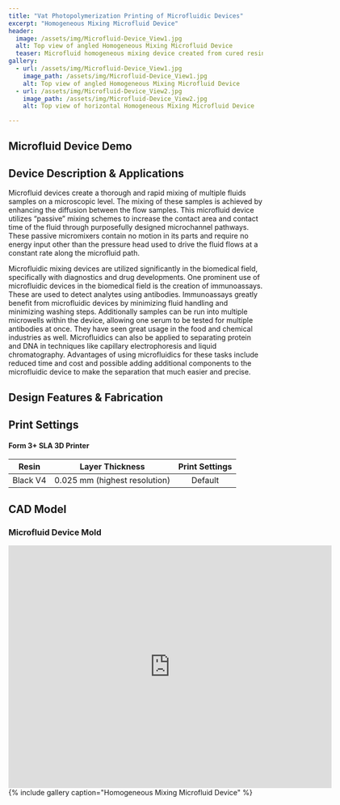 ```yaml
---
title: "Vat Photopolymerization Printing of Microfluidic Devices"
excerpt: "Homogeneous Mixing Microfluid Device"
header:
  image: /assets/img/Microfluid-Device_View1.jpg
  alt: Top view of angled Homogeneous Mixing Microfluid Device
  teaser: Microfluid homogeneous mixing device created from cured resin mold 
gallery:
  - url: /assets/img/Microfluid-Device_View1.jpg
    image_path: /assets/img/Microfluid-Device_View1.jpg
    alt: Top view of angled Homogeneous Mixing Microfluid Device
  - url: /assets/img/Microfluid-Device_View2.jpg
    image_path: /assets/img/Microfluid-Device_View2.jpg
    alt: Top view of horizontal Homogeneous Mixing Microfluid Device

---
```

## Microfluid Device Demo

## Device Description & Applications
Microfluid devices create a thorough and rapid mixing of multiple fluids samples on a microscopic level. The mixing of these samples is achieved by enhancing the diffusion between the flow samples. This microfluid device utilizes “passive” mixing schemes to increase the contact area and contact time of the fluid through purposefully designed microchannel pathways. These passive micromixers contain no motion in its parts and require no energy input other than the pressure head used to drive the fluid flows at a constant rate along the microfluid path.

Microfluidic mixing devices are utilized significantly in the biomedical field, specifically with diagnostics and drug developments. One prominent use of microfluidic devices in the biomedical field is the creation of immunoassays. These are used to detect analytes using antibodies. Immunoassays greatly benefit from microfluidic devices by minimizing fluid handling and minimizing washing steps. Additionally samples can be run into multiple microwells within the device, allowing one serum to be tested for multiple antibodies at once. They have seen great usage in the food and chemical industries as well. Microfluidics can also be applied to separating protein and DNA in techniques like capillary electrophoresis and liquid chromatography. Advantages of using microfluidics for these tasks include reduced time and cost and possible adding additional components to the microfluidic device to make the separation that much easier and precise. 

## Design Features & Fabrication

## Print Settings
#### Form 3+ SLA 3D Printer

| **Resin** | **Layer Thickness** | **Print Settings** |
| :---: | :---: | :---: |
| Black V4 | 0.025 mm (highest resolution) | Default |

## CAD Model
### Microfluid Device Mold
<iframe src="https://vanderbilt643.autodesk360.com/shares/public/SH35dfcQT936092f0e436ef03eacbd3864ff?mode=embed" width="640" height="480" allowfullscreen="true" webkitallowfullscreen="true" mozallowfullscreen="true"  frameborder="0"></iframe>
{% include gallery caption="Homogeneous Mixing Microfluid Device" %}
